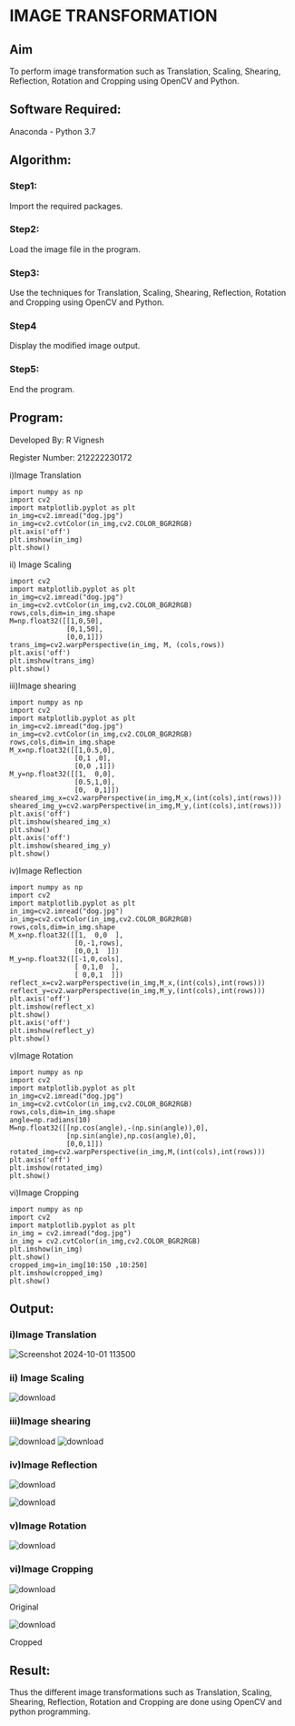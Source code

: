 # IMAGE TRANSFORMATION

## Aim
To perform image transformation such as Translation, Scaling, Shearing, Reflection, Rotation and Cropping using OpenCV and Python.

## Software Required:
Anaconda - Python 3.7

## Algorithm:
### Step1:
Import the required packages.

### Step2:
Load the image file in the program.

### Step3:
Use the techniques for Translation, Scaling, Shearing, Reflection, Rotation and Cropping using OpenCV and Python.

### Step4
Display the modified image output.

### Step5:
End the program.



## Program:

Developed By: R Vignesh

Register Number: 212222230172

i)Image Translation
```
import numpy as np
import cv2
import matplotlib.pyplot as plt
in_img=cv2.imread("dog.jpg")
in_img=cv2.cvtColor(in_img,cv2.COLOR_BGR2RGB)
plt.axis('off')
plt.imshow(in_img)
plt.show()
```
ii) Image Scaling
```import numpy as np
import cv2
import matplotlib.pyplot as plt
in_img=cv2.imread("dog.jpg")
in_img=cv2.cvtColor(in_img,cv2.COLOR_BGR2RGB)
rows,cols,dim=in_img.shape
M=np.float32([[1,0,50],
              [0,1,50],
              [0,0,1]])
trans_img=cv2.warpPerspective(in_img, M, (cols,rows))
plt.axis('off')
plt.imshow(trans_img)
plt.show()
```
iii)Image shearing
```
import numpy as np
import cv2
import matplotlib.pyplot as plt
in_img=cv2.imread("dog.jpg")
in_img=cv2.cvtColor(in_img,cv2.COLOR_BGR2RGB)
rows,cols,dim=in_img.shape
M_x=np.float32([[1,0.5,0],
                [0,1 ,0],
                [0,0 ,1]])
M_y=np.float32([[1,  0,0],
                [0.5,1,0],
                [0,  0,1]])
sheared_img_x=cv2.warpPerspective(in_img,M_x,(int(cols),int(rows)))
sheared_img_y=cv2.warpPerspective(in_img,M_y,(int(cols),int(rows)))
plt.axis('off')
plt.imshow(sheared_img_x)
plt.show()
plt.axis('off')
plt.imshow(sheared_img_y)
plt.show()
```
iv)Image Reflection
```
import numpy as np
import cv2
import matplotlib.pyplot as plt
in_img=cv2.imread("dog.jpg")
in_img=cv2.cvtColor(in_img,cv2.COLOR_BGR2RGB)
rows,cols,dim=in_img.shape
M_x=np.float32([[1,  0,0  ],
                [0,-1,rows],
                [0,0,1  ]])
M_y=np.float32([[-1,0,cols],
                [ 0,1,0  ],
                [ 0,0,1  ]])
reflect_x=cv2.warpPerspective(in_img,M_x,(int(cols),int(rows)))
reflect_y=cv2.warpPerspective(in_img,M_y,(int(cols),int(rows)))
plt.axis('off')
plt.imshow(reflect_x)
plt.show()
plt.axis('off')
plt.imshow(reflect_y)
plt.show()  
```
v)Image Rotation
```
import numpy as np
import cv2
import matplotlib.pyplot as plt
in_img=cv2.imread("dog.jpg")
in_img=cv2.cvtColor(in_img,cv2.COLOR_BGR2RGB)
rows,cols,dim=in_img.shape
angle=np.radians(10)
M=np.float32([[np.cos(angle),-(np.sin(angle)),0],
              [np.sin(angle),np.cos(angle),0],
              [0,0,1]])
rotated_img=cv2.warpPerspective(in_img,M,(int(cols),int(rows)))
plt.axis('off')
plt.imshow(rotated_img)
plt.show()  
```
vi)Image Cropping
```
import numpy as np
import cv2
import matplotlib.pyplot as plt
in_img = cv2.imread("dog.jpg")
in_img = cv2.cvtColor(in_img,cv2.COLOR_BGR2RGB)
plt.imshow(in_img)
plt.show()
cropped_img=in_img[10:150 ,10:250]
plt.imshow(cropped_img)
plt.show()
```
## Output:
### i)Image Translation

![Screenshot 2024-10-01 113500](https://github.com/user-attachments/assets/b2f60924-a5ea-42fd-99b7-97ac81aa5b12)



### ii) Image Scaling
![download](https://github.com/user-attachments/assets/7b468d04-2d5b-4ab7-adff-18156e43251d)




### iii)Image shearing
![download](https://github.com/user-attachments/assets/876238f3-cbeb-4a03-a9c1-a904ef7666bc)
![download](https://github.com/user-attachments/assets/4022d058-37bc-4a9e-b28e-b4616aeca35b)



### iv)Image Reflection

![download](https://github.com/user-attachments/assets/0b79f629-4614-4c28-b8ff-50ba06de5cdb)

![download](https://github.com/user-attachments/assets/c0a3fbe5-973d-49c4-ab41-e4dc82d531ff)





### v)Image Rotation
![download](https://github.com/user-attachments/assets/6d8c6154-0ca4-44bf-a5af-b7542c8e0ae5)



### vi)Image Cropping
![download](https://github.com/user-attachments/assets/ab43066c-55e0-4bde-82e2-9449020c69ef)

Original

![download](https://github.com/user-attachments/assets/b40f2573-7043-4929-acfc-4efdffcc5f9e)

Cropped

## Result: 

Thus the different image transformations such as Translation, Scaling, Shearing, Reflection, Rotation and Cropping are done using OpenCV and python programming.
